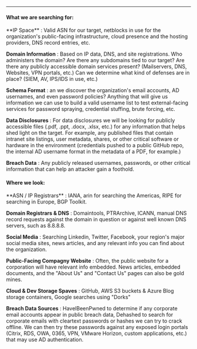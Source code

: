 ---- ---

<h4>What we are searching for:</h4>
**IP Space** : Valid ASN for our target, netblocks in use for the organization's public-facing infrastructure, cloud presence and the hosting providers, DNS record entries, etc.

**Domain Information** : Based on IP data, DNS, and site registrations. Who administers the domain? Are there any subdomains tied to our target? Are there any publicly accessible domain services present? (Mailservers, DNS, Websites, VPN portals, etc.) Can we determine what kind of defenses are in place? (SIEM, AV, IPS/IDS in use, etc.)

**Schema Format** : an we discover the organization's email accounts, AD usernames, and even password policies? Anything that will give us information we can use to build a valid username list to test external-facing services for password spraying, credential stuffing, brute forcing, etc.

**Data Disclosures** : For data disclosures we will be looking for publicly accessible files (.pdf, .ppt, .docx, .xlsx, etc.) for any information that helps shed light on the target. For example, any published files that contain intranet site listings, user metadata, shares, or other critical software or hardware in the environment (credentials pushed to a public GitHub repo, the internal AD username format in the metadata of a PDF, for example.)

**Breach Data** : Any publicly released usernames, passwords, or other critical information that can help an attacker gain a foothold.


<h4>Where we look:</h4>
**ASN / IP Registrars** : IANA, arin for searching the Americas, RIPE for searching in Europe, BGP Toolkit.

**Domain Registrars & DNS** : Domaintools, PTRArchive, ICANN, manual DNS record requests against the domain in question or against well known DNS servers, such as 8.8.8.8.

**Social Media** : Searching Linkedin, Twitter, Facebook, your region's major social media sites, news articles, and any relevant info you can find about the organization.

**Public-Facing Compagny Website** : Often, the public website for a corporation will have relevant info embedded. News articles, embedded documents, and the "About Us" and "Contact Us" pages can also be gold mines.

**Cloud & Dev Storage Spaves** : GitHub, AWS S3 buckets & Azure Blog storage containers, Google searches using "Dorks"

**Breach Data Sources** : HavelBeenPwned to determine if any corporate email accounts appear in public breach data, Dehashed to search for corporate emails with cleartext passwords or hashes we can try to crack offline. We can then try these passwords against any exposed login portals (Citrix, RDS, OWA, 0365, VPN, VMware Horizon, custom applications, etc.) that may use AD authentication.